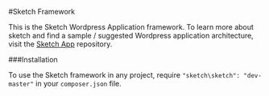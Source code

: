 #Sketch Framework

This is the Sketch Wordpress Application framework. To learn more about sketch and find a sample / suggested Wordpress application architecture, visit the [Sketch App](https://www.github.com/sketchwp/app) repository.

###Installation

To use the Sketch framework in any project, require `"sketch\sketch": "dev-master"` in your `composer.json` file.